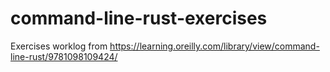 # command-line-rust-exercises
Exercises worklog from https://learning.oreilly.com/library/view/command-line-rust/9781098109424/
